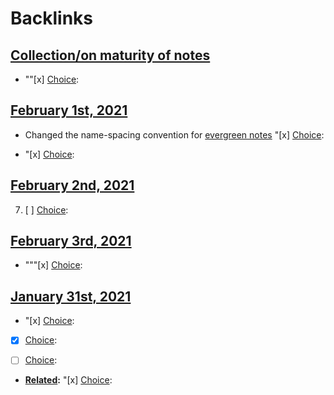 
# Backlinks
## [Collection/on maturity of notes](<Collection/on maturity of notes.md>)
- ""[x] [Choice](<Choice.md>):

## [February 1st, 2021](<February 1st, 2021.md>)
- Changed the name-spacing convention for [evergreen notes](<evergreen notes.md>) "[x] [Choice](<Choice.md>):

- "[x] [Choice](<Choice.md>):

## [February 2nd, 2021](<February 2nd, 2021.md>)
7. [ ] [Choice](<Choice.md>):

## [February 3rd, 2021](<February 3rd, 2021.md>)
- """[x] [Choice](<Choice.md>):

## [January 31st, 2021](<January 31st, 2021.md>)
- "[x] [Choice](<Choice.md>):

- [x] [Choice](<Choice.md>):

- [ ] [Choice](<Choice.md>):

- **[Related](<Related.md>):** "[x] [Choice](<Choice.md>):

